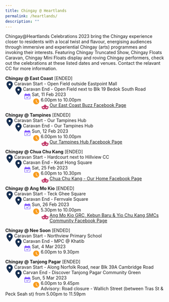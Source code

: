 ```yaml
---
title: Chingay @ Heartlands
permalink: /heartlands/
description: ""
---
```

Chingay@Heartlands Celebrations 2023 bring the Chingay experience closer to residents with a local twist and flavour, energising audiences through immersive and experiential Chingay (arts) programmes and invoking their interests. Featuring Chingay Truncated Show, Chingay Floats Caravan, Chingay Mini Floats display and roving Chingay performers, check out the celebrations at these listed dates and venues. Contact the relavant CC for more information.

**Chingay @ East Coast** [ENDED]<br>
<img src="/images/Heartlands/Pin.png" style="float:left; width:28px;height:28px"/>
Caravan Start - Open Field outside Eastpoint Mall<br><img src="/images/Heartlands/Pin.png" style="float:left; width:28px;height:28px"/>
Caravan End - Open Field next to Blk 19 Bedok South Road<br>
<img src="/images/Heartlands/Cal.png" style="float:left; width:28px;height:28px"/>Sat, 11 Feb 2023<br>
<img src="/images/Heartlands/Clock.png" style="float:left; width:28px;height:28px"/>6.00pm to 10.00pm<br>
<img src="/images/Heartlands/Tel.png" style="float:left; width:28px;height:28px"/><a href="https://www.facebook.com/OurEastCoastBuzz/">Our East Coast Buzz Facebook Page</a>
<br>


**Chingay @ Tampines** [ENDED]<br>
<img src="/images/Heartlands/Pin.png" style="float:left; width:28px;height:28px"/>
Caravan Start - Our Tampines Hub<br>
<img src="/images/Heartlands/Pin.png" style="float:left; width:28px;height:28px"/>
Caravan End - Our Tampines Hub<br>
<img src="/images/Heartlands/Cal.png" style="float:left; width:28px;height:28px"/>Sun, 12 Feb 2023<br>
<img src="/images/Heartlands/Clock.png" style="float:left; width:28px;height:28px"/>6.00pm to 10.00pm<br>
<img src="/images/Heartlands/Tel.png" style="float:left; width:28px;height:28px"/><a href="https://www.facebook.com/OurTampinesHub/">Our Tampines Hub Facebook Page</a>
<br>


**Chingay @ Chua Chu Kang** [ENDED]<br>
<img src="/images/Heartlands/Pin.png" style="float:left; width:28px;height:28px"/>
Caravan Start - Hardcourt next to Hillview CC<br>
<img src="/images/Heartlands/Pin.png" style="float:left; width:28px;height:28px"/>
Caravan End - Keat Hong Square<br>
<img src="/images/Heartlands/Cal.png" style="float:left; width:28px;height:28px"/>Sat, 25 Feb 2023<br>
<img src="/images/Heartlands/Clock.png" style="float:left; width:28px;height:28px"/>6.00pm to 10.30pm<br>
<img src="/images/Heartlands/Tel.png" style="float:left; width:28px;height:28px"/><a href="https://www.facebook.com/100064457995359/posts/pfbid02trRQEWQkRe7whbj26TQG2vBMqLroTaw4nEQdo2rVAyPKQ6Boo1zMFkvHwoSX799Dl/?d=w&mibextid=qC1gEa">Chua Chu Kang - Our Home Facebook Page</a>
<br>

**Chingay @ Ang Mo Kio** [ENDED]<br>
<img src="/images/Heartlands/Pin.png" style="float:left; width:28px;height:28px"/>
Caravan Start - Teck Ghee Square<br>
<img src="/images/Heartlands/Pin.png" style="float:left; width:28px;height:28px"/>
Caravan End - Fernvale Square<br>
<img src="/images/Heartlands/Cal.png" style="float:left; width:28px;height:28px"/>Sun, 26 Feb 2023<br>
<img src="/images/Heartlands/Clock.png" style="float:left; width:28px;height:28px"/>5.30pm to 10.00pm<br>
<img src="/images/Heartlands/Tel.png" style="float:left; width:28px;height:28px"/><a href="https://www.facebook.com/amkgrckbycksmcs">Ang Mo Kio GRC, Kebun Baru & Yio Chu Kang SMCs Community Facebook Page</a>
<br>

**Chingay @ Nee Soon**  [ENDED]<br>
<img src="/images/Heartlands/Pin.png" style="float:left; width:28px;height:28px"/>
Caravan Start - Northview Primary School<br>
<img src="/images/Heartlands/Pin.png" style="float:left; width:28px;height:28px"/>
Caravan End - MPC @ Khatib<br><!--
<img src="/images/Heartlands/Tel.png" style="float:left; width:28px;height:28px"/>
Tel: 6506 0900<br>-->
<img src="/images/Heartlands/Cal.png" style="float:left; width:28px;height:28px"/>Sat, 4 Mar 2023<br>
<img src="/images/Heartlands/Clock.png" style="float:left; width:28px;height:28px"/>6.00pm to 9.30pm

**Chingay @ Tanjong Pagar**  [ENDED]<br>
<img src="/images/Heartlands/Pin.png" style="float:left; width:28px;height:28px"/>
Caravan Start - Along Norfolk Road, near Blk 39A Cambridge Road<br>
<img src="/images/Heartlands/Pin.png" style="float:left; width:28px;height:28px"/>
Carvan End - Discover Tanjong Pagar Community Green<br><!--
<img src="/images/Heartlands/Tel.png" style="float:left; width:28px;height:28px"/>
Tel: 6506 0900<br>-->
<img src="/images/Heartlands/Cal.png" style="float:left; width:28px;height:28px"/>Sun, 5 Mar 2023<br>
<img src="/images/Heartlands/Clock.png" style="float:left; width:28px;height:28px"/>6.00pm to 9.45pm<br>
Advisory: Road closure - Wallich Street (between Tras St & Peck Seah st) from 5.00pm to 11.59pm